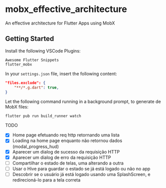 # mobx_effective_architecture

An effective architecture for Flutter Apps using MobX

## Getting Started

Install the following VSCode Plugins:
```
Awesome Flutter Snippets
flutter_mobx
```

In your `settings.json` file, insert the following content:

```json
"files.exclude": {
    "**/*.g.dart": true,
}
```

Let the following command running in a background prompt, to generate de MobX files:
```shell
flutter pub run build_runner watch
```

TODO
- [x] Home page efetuando req http retornando uma lista
- [x] Loading na home page enquanto não retornou dados (modal_progress_hud)
- [x] Aparecer um dialog de sucesso da requisição HTTP
- [x] Aparecer um dialog de erro da requisição HTTP
- [ ] Compartilhar o estado de telas, uma alterando a outra
- [ ] Usar o Hive para guardar o estado se já está logado ou não no app
- [ ] Descobrir se o usuário já está logado usando uma SplashScreen, e redirecioná-lo para a tela correta
